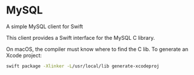 # MySQL
A simple MySQL client for Swift


This client provides a Swift interface for the MySQL C library.

On macOS, the compiler must know where to find the C lib. To generate an Xcode project:

```sh
swift package -Xlinker -L/usr/local/lib generate-xcodeproj
```
